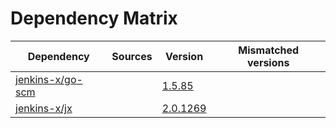 # Dependency Matrix

Dependency | Sources | Version | Mismatched versions
---------- | ------- | ------- | -------------------
[jenkins-x/go-scm](https://github.com/jenkins-x/go-scm) |  | [1.5.85]() | 
[jenkins-x/jx](https://github.com/jenkins-x/jx) |  | [2.0.1269](https://github.com/jenkins-x/jx/releases/tag/v2.0.1269) | 
